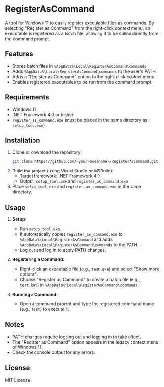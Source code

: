 # RegisterAsCommand

A tool for Windows 11 to easily register executable files as commands. By selecting "Register as Command" from the right-click context menu, an executable is registered as a batch file, allowing it to be called directly from the command prompt.

## Features

- Stores batch files in `%AppData%\Local\RegisterAsCommand\commands`
- Adds `%AppData%\Local\RegisterAsCommand\commands` to the user's PATH
- Adds a "Register as Command" option to the right-click context menu
- Enables registered executables to be run from the command prompt

## Requirements

- Windows 11
- .NET Framework 4.0 or higher
- `register_as_command.exe` (must be placed in the same directory as `setup_tool.exe`)

## Installation

1. Clone or download the repository:
   ```bash
   git clone https://github.com/<your-username>/RegisterAsCommand.git
   ```
2. Build the project (using Visual Studio or MSBuild):
   - Target framework: .NET Framework 4.0
   - Output: `setup_tool.exe` and `register_as_command.exe`
3. Place `setup_tool.exe` and `register_as_command.exe` in the same directory.

## Usage

1. **Setup**:
   - Run `setup_tool.exe`.
   - It automatically copies `register_as_command.exe` to `%AppData%\Local\RegisterAsCommand` and adds `%AppData%\Local\RegisterAsCommand\commands` to the PATH.
   - Log out and log in to apply PATH changes.

2. **Registering a Command**:
   - Right-click an executable file (e.g., `test.exe`) and select "Show more options".
   - Choose "Register as Command" to create a batch file (e.g., `test.bat`) in `%AppData%\Local\RegisterAsCommand\commands`.

3. **Running a Command**:
   - Open a command prompt and type the registered command name (e.g., `test`) to execute it.

## Notes

- PATH changes require logging out and logging in to take effect.
- The "Register as Command" option appears in the legacy context menu of Windows 11.
- Check the console output for any errors.

## License

MIT License